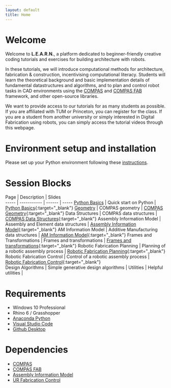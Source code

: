 ```yaml
---
layout: default
title: Home
---
```

# Welcome

Welcome to **L.E.A.R.N.**, a platform dedicated to beginner-friendly creative coding tutorials and exercises for building architecture with robots. 

In these tutorials, we will introduce computational methods for architecture, fabrication & construction, incentivising computational literacy. Students will learn the theoretical background and basic implementation details of fundamental datastructures and algorithms, and to plan and control robot tasks in CAD environments using the [COMPAS](https://compas-dev.github.io/) and [COMPAS FAB](https://gramaziokohler.github.io/compas_fab/latest/) framework, and other open-source libraries.

We want to provide access to our tutorials for as many students as possible. If you are affiliated with TUM or Princeton, you can register for the class. If you are a student from another university or simply interested in Digital Fabrication using robots, you can simply access the tutorial videos through this webpage.

# Environment setup and installation

Please set up your Python environment following these [instructions](getting_started.md). 

# Session Blocks

Page | Description | Slides  
----- | ----------- | ------ | ----- 
[Python Basics](sessions/01_python_basics) | Quick start on Python | [Python Basics](https://docs.google.com/presentation/d/1WHFK_gnQg8jOp2D4GcX2HFWUhVAizvreffQBoUX3fVA/edit?usp=sharing){:target="_blank"}
[Geometry](sessions/02_geometry) | COMPAS geometry  | [COMPAS Geometry](https://docs.google.com/presentation/d/1B_O2qr_oV_Olf64CaTKgPp1fjy4Z61LwsM8OHDhlvyQ/edit?usp=sharing){:target="_blank"}
Data Structures | COMPAS data structures  | [COMPAS Data Structures](https://docs.google.com/presentation/d/1ZhYimM0iN6Z2A4RCKiuKsYBqPTwIptLr44-D3ilJjXc/edit?usp=sharing){:target="_blank"}
Assembly Information Model | Assembly and Element data structures  | [Assembly Information Model](https://docs.google.com/presentation/d/1J1jkmQLJ98wGwzvmwt8uPxFqBe0STTynKg6Yyv8J2nE/edit?usp=sharing){:target="_blank"} 
AM Information Model | Additive Manufacturing data structures  | [AM Information Model](https://docs.google.com/presentation/d/1gLgQDtK69PGTvqRwn9LETbHu659OO8nmUyur00MQUM0/edit?usp=sharing){:target="_blank"} 
Frames and Transformations | Frames and transformations  | [Frames and transformations](https://docs.google.com/presentation/d/1eXnclwxPe9wMHOsk25_IeLtQKK4OSs0BAjjTEWq7eF0/edit?usp=sharing){:target="_blank"} 
Robotic Fabrication Planning | Planning of a robotic assembly process | [Robotic Fabrication Planning](https://docs.google.com/presentation/d/1qSVU1neaKMGB9G6ZXQtxqF8JLM43VixEK1s12HQNV-g/edit?usp=sharing){:target="_blank"} 
Robotic Fabrication Control | Control of a robotic assembly process | [Robotic Fabrication Control](https://docs.google.com/presentation/d/1vHCZJLlue4ypWv8aqYPhdepQ9mzrjY1xkL59vnXltqw/edit?usp=sharing){:target="_blank"}  
Design Algorithms | Simple generative design algorithms | 
Utilities | Helpful utilities |  


# Requirements

* Windows 10 Professional
* Rhino 6 / Grasshopper
* [Anaconda Python](https://www.anaconda.com/distribution/?gclid=CjwKCAjwo9rtBRAdEiwA_WXcFoyH8v3m-gVC55J6YzR0HpgB8R-PwM-FClIIR1bIPYZXsBtbPRfJ8xoC6HsQAvD_BwE)
* [Visual Studio Code](https://code.visualstudio.com/)
* [Github Desktop](https://desktop.github.com/)

# Dependencies

* [COMPAS](https://compas-dev.github.io/)
* [COMPAS FAB](https://gramaziokohler.github.io/compas_fab/latest/)
* [Assembly Information Model](https://github.com/augmentedfabricationlab/assembly_information_model)
* [UR Fabrication Control](https://github.com/augmentedfabricationlab/ur_fabrication_control)


    
    
